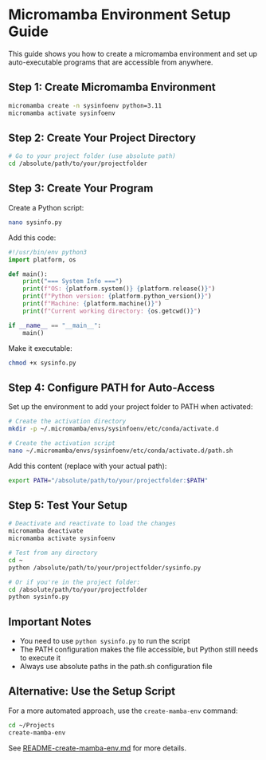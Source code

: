 # Micromamba Environment Setup Guide

This guide shows you how to create a micromamba environment and set up auto-executable programs that are accessible from anywhere.

## Step 1: Create Micromamba Environment

```bash
micromamba create -n sysinfoenv python=3.11
micromamba activate sysinfoenv
```

## Step 2: Create Your Project Directory

```bash
# Go to your project folder (use absolute path)
cd /absolute/path/to/your/projectfolder
```

## Step 3: Create Your Program

Create a Python script:

```bash
nano sysinfo.py
```

Add this code:

```python
#!/usr/bin/env python3
import platform, os

def main():
    print("=== System Info ===")
    print(f"OS: {platform.system()} {platform.release()}")
    print(f"Python version: {platform.python_version()}")
    print(f"Machine: {platform.machine()}")
    print(f"Current working directory: {os.getcwd()}")

if __name__ == "__main__":
    main()
```

Make it executable:

```bash
chmod +x sysinfo.py
```

## Step 4: Configure PATH for Auto-Access

Set up the environment to add your project folder to PATH when activated:

```bash
# Create the activation directory
mkdir -p ~/.micromamba/envs/sysinfoenv/etc/conda/activate.d

# Create the activation script
nano ~/.micromamba/envs/sysinfoenv/etc/conda/activate.d/path.sh
```

Add this content (replace with your actual path):

```bash
export PATH="/absolute/path/to/your/projectfolder:$PATH"
```

## Step 5: Test Your Setup

```bash
# Deactivate and reactivate to load the changes
micromamba deactivate
micromamba activate sysinfoenv

# Test from any directory
cd ~
python /absolute/path/to/your/projectfolder/sysinfo.py

# Or if you're in the project folder:
cd /absolute/path/to/your/projectfolder
python sysinfo.py
```

## Important Notes

- You need to use `python sysinfo.py` to run the script
- The PATH configuration makes the file accessible, but Python still needs to execute it
- Always use absolute paths in the path.sh configuration file

## Alternative: Use the Setup Script

For a more automated approach, use the `create-mamba-env` command:

```bash
cd ~/Projects
create-mamba-env
```

See [README-create-mamba-env.md](README-create-mamba-env.md) for more details.

